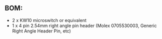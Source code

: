 ## BOM:
 - 2 x KW10 microswitch or equivalent
 - 1 x 4 pin 2.54mm right angle pin header (Molex 0705530003, Generic Right Angle Header Pin, etc)
